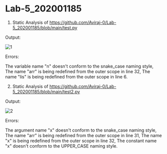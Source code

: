 # Lab-5_202001185
1. Static Analysis of
 https://github.com/Aviraj-0/Lab-5_202001185/blob/main/test.py

Output:

![1](https://user-images.githubusercontent.com/124194684/225574016-8be1abef-4a94-44d0-af81-3ea5a6f20870.png)

Errors:

The variable name "n" doesn't conform to the snake_case naming style, 
The name "arr" is being redefined from the outer scope in line 32, 
The name "lis" is being redefined from the outer scope in line 6.

2. Static Analysis of https://github.com/Aviraj-0/Lab-5_202001185/blob/main/test2.py

Output:

![2](https://user-images.githubusercontent.com/124194684/225578641-d2b524dd-daca-419e-9251-2974f276c7e5.png)

Errors:

The argument name "x" doesn't conform to the snake_case naming style, 
The name "arr" is being redefined from the outer scope in line 31, 
The name "x" is being redefined from the outer scope in line 32, 
The constant name "x" doesn't conform to the UPPER_CASE naming style.

